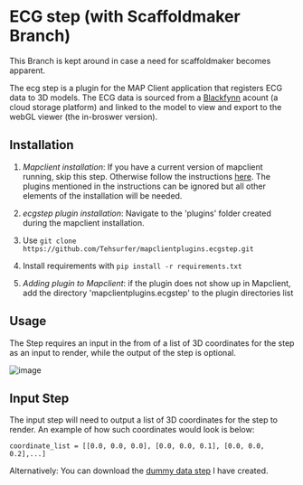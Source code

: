 ECG step (with Scaffoldmaker Branch)
======
This Branch is kept around in case a need for scaffoldmaker becomes apparent.

The ecg step is a plugin for the MAP Client application that registers ECG data to 3D models. The ECG data is sourced from a [Blackfynn](https://www.blackfynn.com "Blackfynn Homepage") acount (a cloud storage platform) and linked to the model to view and export to the webGL viewer (the in-broswer version).

Installation
------
1. *Mapclient installation*: If you have a current version of mapclient running, skip this step. Otherwise follow the instructions 
[here](https://docs.google.com/document/d/1GbZKzIK-kX86eAWQ0W9t-NmP8woLhHMNZCNhLRES_uE/edit?usp=sharing). The plugins mentioned in the instructions can be ignored but all other elements of the installation will be needed.

2. *ecgstep plugin installation*: Navigate to the 'plugins' folder created during the mapclient installation.
3. Use `git clone https://github.com/Tehsurfer/mapclientplugins.ecgstep.git`
4. Install requirements with  `pip install -r requirements.txt`
  
5. *Adding plugin to Mapclient*: if the plugin does not show up in Mapclient, add the directory 'mapclientplugins.ecgstep' to the plugin directories list 


Usage
------
The Step requires an input in the from of a list of 3D coordinates for the step as an input to render, while the output of the step is optional.

![image](https://user-images.githubusercontent.com/37255664/45839099-43191b00-bcc8-11e8-89f5-021043179cfb.png)


Input Step
------
The input step will need to output a list of 3D coordinates for the step to render. An example of how such coordinates would look is below: 

`coordinate_list = [[0.0, 0.0, 0.0], [0.0, 0.0, 0.1], [0.0, 0.0, 0.2],...]`

Alternatively: You can download the [dummy data step](https://github.com/Tehsurfer/mapclientplugins.dummydatastep) I have created.








